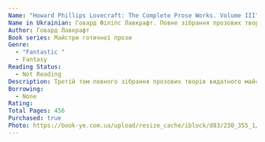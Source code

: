 ```yaml
---
Name: "Howard Phillips Lovecraft: The Complete Prose Works. Volume III"
Name in Ukrainian: Говард Філіпс Лавкрафт. Повне зібрання прозових творів. Том 3
Author: Говард Лавкрафт
Book series: Майстри готичної прози
Genre:
  - "Fantastic "
  - Fantasy
Reading Status:
  - Not Reading
Description: Третій том повного зібрання прозових творів видатного майстра літератури «загадкового та потойбічного» Г. Ф. Лавкрафта присвячений останньому періоду життя і творчості письменника (з 1930 по 1935 рр.), коли з-під його пера з'явилися наймасштабніші твори, такі як «Шепіт у пітьмі», «У горах божевілля», «Морок над Інсмутом», «Сни у відьминому домі» та «За пеленою часу», що довершили формування циклу Міфів Ктулху і вповні оприявили жаску і химерну космогонію Лавкрафта.
Borrowing:
  - None
Rating:
Total Pages: 456
Purchased: true
Photo: https://book-ye.com.ua/upload/resize_cache/iblock/d83/230_355_1/9eb47274_842d_11e7_80cf_000c29ae1566_79f93b9a_d11d_11ec_816f_0050568ef5e6.jpg
---
```

